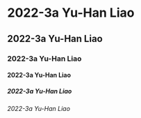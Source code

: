 # 2022-3a Yu-Han Liao
## 2022-3a Yu-Han Liao
### 2022-3a Yu-Han Liao
#### 2022-3a Yu-Han Liao
##### 2022-3a Yu-Han Liao
###### 2022-3a Yu-Han Liao
